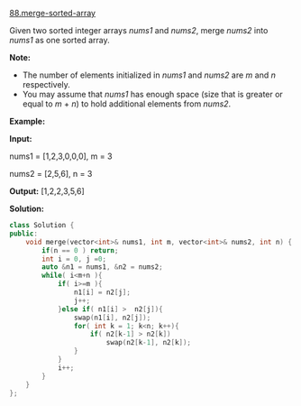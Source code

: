 [88.merge-sorted-array](https://leetcode.com/problems/merge-sorted-array/)  

Given two sorted integer arrays _nums1_ and _nums2_, merge _nums2_ into _nums1_ as one sorted array.

**Note:**

*   The number of elements initialized in _nums1_ and _nums2_ are _m_ and _n_ respectively.
*   You may assume that _nums1_ has enough space (size that is greater or equal to _m_ + _n_) to hold additional elements from _nums2_.

**Example:**

  
**Input:**
  
nums1 = \[1,2,3,0,0,0\], m = 3
  
nums2 = \[2,5,6\],       n = 3
  

  
**Output:** \[1,2,2,3,5,6\]  



**Solution:**  

```cpp
class Solution {
public:
    void merge(vector<int>& nums1, int m, vector<int>& nums2, int n) {
        if(n == 0 ) return;
        int i = 0, j =0;
        auto &n1 = nums1, &n2 = nums2;
        while( i<m+n ){
            if( i>=m ){
                n1[i] = n2[j];
                j++;
            }else if( n1[i] >  n2[j]){
                swap(n1[i], n2[j]);
                for( int k = 1; k<n; k++){
                    if( n2[k-1] > n2[k])
                        swap(n2[k-1], n2[k]);
                }
            }
            i++;
        }
    }
};
```
      